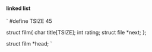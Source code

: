 #### linked list

`
#define TSIZE 45

struct film{
	char title[TSIZE];
	int rating;
	struct file *next;
};

struct film *head;
`